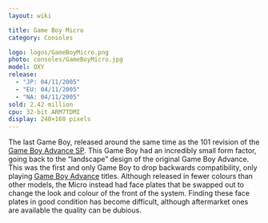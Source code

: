 ```yaml
---
layout: wiki

title: Game Boy Micro
category: Consoles

logo: logos/GameBoyMicro.png
photo: consoles/GameBoyMicro.jpg
model: OXY
release:
  - "JP: 04/11/2005"
  - "EU: 04/11/2005"
  - "NA: 04/11/2005"
sold: 2.42 million
cpu: 32-bit ARM7TDMI
display: 240×160 pixels
---
```

The last Game Boy, released around the same time as the 101 revision of the [Game Boy Advance SP](advancesp). This Game Boy had an incredibly small form factor, going back to the “landscape” design of the original Game Boy Advance. This was the first and only Game Boy to drop backwards compatibility, only playing [Game Boy Advance](advance) titles. Although released in fewer colours than other models, the Micro instead had face plates that be swapped out to change the look and colour of the front of the system. Finding these face plates in good condition has become difficult, although aftermarket ones are available the quality can be dubious.